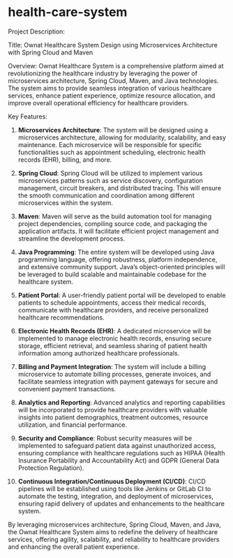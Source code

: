 # health-care-system
Project Description:

Title: Ownat Healthcare System Design using Microservices Architecture with Spring Cloud and Maven

Overview:
Ownat Healthcare System is a comprehensive platform aimed at revolutionizing the healthcare industry by leveraging the power of microservices architecture, Spring Cloud, Maven, and Java technologies. The system aims to provide seamless integration of various healthcare services, enhance patient experience, optimize resource allocation, and improve overall operational efficiency for healthcare providers.

Key Features:
1. **Microservices Architecture**: The system will be designed using a microservices architecture, allowing for modularity, scalability, and easy maintenance. Each microservice will be responsible for specific functionalities such as appointment scheduling, electronic health records (EHR), billing, and more.

2. **Spring Cloud**: Spring Cloud will be utilized to implement various microservices patterns such as service discovery, configuration management, circuit breakers, and distributed tracing. This will ensure the smooth communication and coordination among different microservices within the system.

3. **Maven**: Maven will serve as the build automation tool for managing project dependencies, compiling source code, and packaging the application artifacts. It will facilitate efficient project management and streamline the development process.

4. **Java Programming**: The entire system will be developed using Java programming language, offering robustness, platform independence, and extensive community support. Java’s object-oriented principles will be leveraged to build scalable and maintainable codebase for the healthcare system.

5. **Patient Portal**: A user-friendly patient portal will be developed to enable patients to schedule appointments, access their medical records, communicate with healthcare providers, and receive personalized healthcare recommendations.

6. **Electronic Health Records (EHR)**: A dedicated microservice will be implemented to manage electronic health records, ensuring secure storage, efficient retrieval, and seamless sharing of patient health information among authorized healthcare professionals.

7. **Billing and Payment Integration**: The system will include a billing microservice to automate billing processes, generate invoices, and facilitate seamless integration with payment gateways for secure and convenient payment transactions.

8. **Analytics and Reporting**: Advanced analytics and reporting capabilities will be incorporated to provide healthcare providers with valuable insights into patient demographics, treatment outcomes, resource utilization, and financial performance.

9. **Security and Compliance**: Robust security measures will be implemented to safeguard patient data against unauthorized access, ensuring compliance with healthcare regulations such as HIPAA (Health Insurance Portability and Accountability Act) and GDPR (General Data Protection Regulation).

10. **Continuous Integration/Continuous Deployment (CI/CD)**: CI/CD pipelines will be established using tools like Jenkins or GitLab CI to automate the testing, integration, and deployment of microservices, ensuring rapid delivery of updates and enhancements to the healthcare system.

By leveraging microservices architecture, Spring Cloud, Maven, and Java, the Ownat Healthcare System aims to redefine the delivery of healthcare services, offering agility, scalability, and reliability to healthcare providers and enhancing the overall patient experience.
